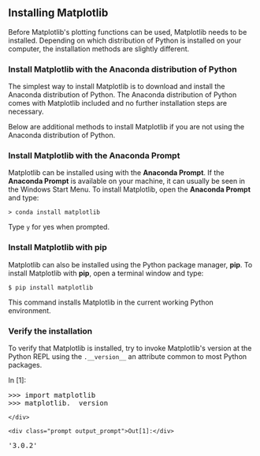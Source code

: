 
## Installing Matplotlib
Before Matplotlib's plotting functions can be used, Matplotlib needs to be installed. Depending on which distribution of Python is installed on your computer, the installation methods are slightly different.
### Install Matplotlib with the Anaconda distribution of Python

The simplest way to install Matplotlib is to download and install the Anaconda distribution of Python. The Anaconda distribution of Python comes with Matplotlib included and no further installation steps are necessary.

Below are additional methods to install Matplotlib if you are not using the Anaconda distribution of Python.
### Install Matplotlib with the Anaconda Prompt

Matplotlib can be installed using with the **Anaconda Prompt**. If the **Anaconda Prompt** is available on your machine, it can usually be seen in the Windows Start Menu. To install Matplotlib, open the **Anaconda Prompt** and type:

```text
> conda install matplotlib
```

Type ```y``` for yes when prompted.
### Install Matplotlib with **pip**

Matplotlib can also be installed using the Python package manager, **pip**. To install Matplotlib with **pip**, open a terminal window and type:

```text
$ pip install matplotlib
```

This command installs Matplotlib in the current working Python environment.
### Verify the installation
To verify that Matplotlib is installed, try to invoke Matplotlib's version at the Python REPL using the ```.__version__``` an attribute common to most Python packages.
<div class="cell border-box-sizing code_cell rendered">
<div class="input">
<div class="prompt input_prompt">In&nbsp;[1]:</div>
<div class="inner_cell">
    <div class="input_area">
<div class=" highlight hl-ipython3"><pre><span></span><span class="o">&gt;&gt;&gt;</span> <span class="kn">import</span> <span class="nn">matplotlib</span>
<span class="o">&gt;&gt;&gt;</span> <span class="n">matplotlib</span><span class="o">.</span><span class="n">__version__</span>
</pre></div>

    </div>
</div>
</div>

<div class="output_wrapper">
<div class="output">


<div class="output_area">

    <div class="prompt output_prompt">Out[1]:</div>




<div class="output_text output_subarea output_execute_result">
<pre>&#39;3.0.2&#39;</pre>
</div>

</div>

</div>
</div>

</div>
 

